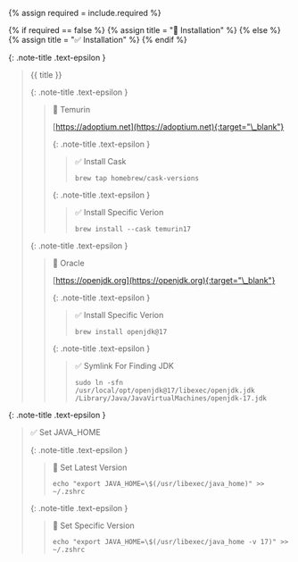 <!-- LOCATION -->
<!-- _includes/docs/env/java/ -->

<!-- INCLUDE -->
<!-- docs/env/java/installation.md -->

<!-- VARIABLE -->
<!-- required: [true, false], default to true -->

{% assign required = include.required %}

<!-- Set title -->
{% if required == false %}
    {% assign title = "🔲 Installation" %}
{% else %}
    {% assign title = "✅ Installation" %}
{% endif %}

{: .note-title .text-epsilon } 
> {{ title }}
>
> {: .note-title .text-epsilon } 
>> 🔘 Temurin
>>
>> [https://adoptium.net](https://adoptium.net){:target="\_blank"}<br>
>>
>>
>> {: .note-title .text-epsilon } 
>>> ✅ Install Cask
>>>
>>> ```shell
>>> brew tap homebrew/cask-versions
>>> ```
>>
>>
>> {: .note-title .text-epsilon } 
>>> ✅ Install Specific Verion
>>>
>>> ```shell
>>> brew install --cask temurin17
>>> ```
>
>
> {: .note-title .text-epsilon }
>> 🔘 Oracle
>>
>> [https://openjdk.org](https://openjdk.org){:target="\_blank"}
>>
>>
>> {: .note-title .text-epsilon } 
>>> ✅ Install Specific Verion
>>>
>>> ```shell
>>> brew install openjdk@17
>>> ```
>>>
>>
>>
>> {: .note-title .text-epsilon } 
>>> ✅ Symlink For Finding JDK
>>>
>>> ```shell
>>> sudo ln -sfn /usr/local/opt/openjdk@17/libexec/openjdk.jdk /Library/Java/JavaVirtualMachines/openjdk-17.jdk
>>> ```

{: .note-title .text-epsilon }
> ✅ Set JAVA_HOME
>
> {: .note-title .text-epsilon }
>> 🔘 Set Latest Version
>>
>> ```shell
>> echo "export JAVA_HOME=\$(/usr/libexec/java_home)" >> ~/.zshrc
>> ```
>
>
> {: .note-title .text-epsilon }
>> 🔘 Set Specific Version
>>
>> ```shell
>> echo "export JAVA_HOME=\$(/usr/libexec/java_home -v 17)" >> ~/.zshrc
>> ```
